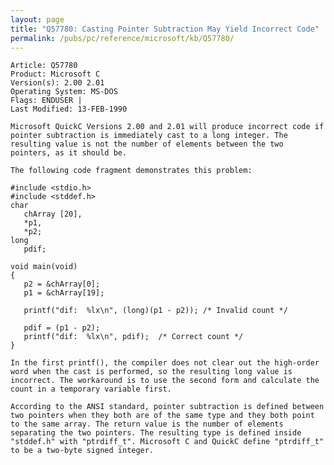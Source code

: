 ```yaml
---
layout: page
title: "Q57780: Casting Pointer Subtraction May Yield Incorrect Code"
permalink: /pubs/pc/reference/microsoft/kb/Q57780/
---
```


	Article: Q57780
	Product: Microsoft C
	Version(s): 2.00 2.01
	Operating System: MS-DOS
	Flags: ENDUSER |
	Last Modified: 13-FEB-1990
	
	Microsoft QuickC Versions 2.00 and 2.01 will produce incorrect code if
	pointer subtraction is immediately cast to a long integer. The
	resulting value is not the number of elements between the two
	pointers, as it should be.
	
	The following code fragment demonstrates this problem:
	
	#include <stdio.h>
	#include <stddef.h>
	char
	   chArray [20],
	   *p1,
	   *p2;
	long
	   pdif;
	
	void main(void)
	{
	   p2 = &chArray[0];
	   p1 = &chArray[19];
	
	   printf("dif:  %lx\n", (long)(p1 - p2)); /* Invalid count */
	
	   pdif = (p1 - p2);
	   printf("dif:  %lx\n", pdif);  /* Correct count */
	}
	
	In the first printf(), the compiler does not clear out the high-order
	word when the cast is performed, so the resulting long value is
	incorrect. The workaround is to use the second form and calculate the
	count in a temporary variable first.
	
	According to the ANSI standard, pointer subtraction is defined between
	two pointers when they both are of the same type and they both point
	to the same array. The return value is the number of elements
	separating the two pointers. The resulting type is defined inside
	"stddef.h" with "ptrdiff_t". Microsoft C and QuickC define "ptrdiff_t"
	to be a two-byte signed integer.
